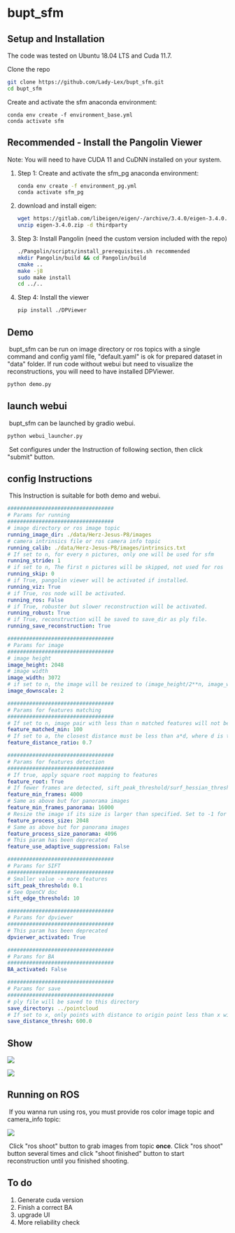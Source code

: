 # bupt_sfm

## Setup and Installation

The code was tested on Ubuntu 18.04 LTS and Cuda 11.7.

Clone the repo

```bash
git clone https://github.com/Lady-Lex/bupt_sfm.git
cd bupt_sfm
```

Create and activate the sfm anaconda environment:

```
conda env create -f environment_base.yml
conda activate sfm
```

## Recommended - Install the Pangolin Viewer

Note: You will need to have CUDA 11 and CuDNN installed on your system.

1. Step 1: Create and activate the sfm_pg anaconda environment:

   ```bash
   conda env create -f environment_pg.yml
   conda activate sfm_pg
   ```

2. download and install eigen:

   ```bash
   wget https://gitlab.com/libeigen/eigen/-/archive/3.4.0/eigen-3.4.0.zip
   unzip eigen-3.4.0.zip -d thirdparty
   ```

3. Step 3:  Install Pangolin (need the custom version included with the repo)

   ```bash
   ./Pangolin/scripts/install_prerequisites.sh recommended
   mkdir Pangolin/build && cd Pangolin/build
   cmake ..
   make -j8
   sudo make install
   cd ../..
   ```

4. Step 4: Install the viewer

   ```bash
   pip install ./DPViewer
   ```

## Demo

​		bupt_sfm can be run on image directory or ros topics with a single command and config yaml file,  "default.yaml" is ok for prepared dataset in "data" folder. If run code without webui but need to visualize the reconstructions,  you will need to have installed DPViewer.

```bash
python demo.py
```

## launch webui

​		bupt_sfm can be launched by gradio webui.

```bash
python webui_launcher.py
```

​		Set configures under the Instruction of following section, then click "submit" button.

## config Instructions

​		This Instruction is suitable for both demo and webui.

```yaml
##################################
# Params for running
##################################
# image directory or ros image topic
running_image_dir: ./data/Herz-Jesus-P8/images
# camera intrinsics file or ros camera info topic
running_calib: ./data/Herz-Jesus-P8/images/intrinsics.txt
# If set to n, for every n pictures, only one will be used for sfm
running_stride: 1
# if set to n, The first n pictures will be skipped, not used for ros
running_skip: 0
# if True, pangolin viewer will be activated if installed.
running_viz: True
# if True, ros node will be activated.
running_ros: False
# if True, robuster but slower reconstruction will be activated.
running_robust: True
# if True, reconstruction will be saved to save_dir as ply file.
running_save_reconstruction: True

##################################
# Params for image
##################################
# image height
image_height: 2048
# image width
image_width: 3072
# if set to n, the image will be resized to (image_height/2**n, image_width/2**n)
image_downscale: 2

##################################
# Params for features matching
##################################
# If set to n, image pair with less than n matched features will not be used for reconstruction
feature_matched_min: 100
# If set to a, the closest distance must be less than a*d, where d is the second closest distance
feature_distance_ratio: 0.7

##################################
# Params for features detection
##################################
# If true, apply square root mapping to features
feature_root: True
# If fewer frames are detected, sift_peak_threshold/surf_hessian_threshold is reduced.
feature_min_frames: 4000
# Same as above but for panorama images
feature_min_frames_panorama: 16000
# Resize the image if its size is larger than specified. Set to -1 for original size
feature_process_size: 2048
# Same as above but for panorama images
feature_process_size_panorama: 4096
# This param has been deprecated
feature_use_adaptive_suppression: False

##################################
# Params for SIFT
##################################
# Smaller value -> more features
sift_peak_threshold: 0.1
# See OpenCV doc
sift_edge_threshold: 10

##################################
# Params for dpviewer
##################################
# This param has been deprecated
dpvierwer_activated: True

##################################
# Params for BA
##################################
BA_activated: False

##################################
# Params for save
##################################
# ply file will be saved to this directory
save_directory: ../pointcloud
# If set to x, only points with distance to origin point less than x will be saved
save_distance_thresh: 600.0
```

## Show

![](./images/ui.png)

![](./images/viewer.png)

## Running on ROS

​		If you wanna run using ros, you must provide ros color image topic and camera_info topic: 

![](./images/using_ros.png)

​		Click "ros shoot" button to grab images from topic **once**. Click "ros shoot" button several times and click "shoot finished" button to start reconstruction until you finished shooting.

## To do

1. Generate cuda version
2. Finish a correct BA
3. upgrade UI
4. More reliability check